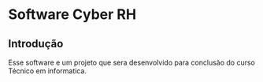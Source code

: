 # Software Cyber RH #

## Introdução ##

Esse software e um projeto que sera desenvolvido para conclusão do curso Técnico em informatica.








